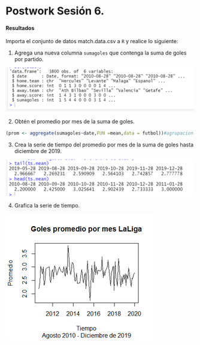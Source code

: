 # Postwork Sesión 6.

#### Resultados

Importa el conjunto de datos match.data.csv a `R` y realice lo siguiente:

1. Agrega una nueva columna `sumagoles` que contenga la suma de goles por partido.

![Tabla6_1](https://github.com/iGera97/Curso-BEDU-Modulo-2-R/blob/main/Screenshots/tabla%206.1.png "Tabla6_1")

2. Obtén el promedio por mes de la suma de goles.

```r
(prom <- aggregate(sumagoles~date,FUN =mean,data = futbol))#agrupacion de medias por mes
```

3. Crea la serie de tiempo del promedio por mes de la suma de goles hasta diciembre de 2019.

![Tabla 6_3](https://github.com/iGera97/Curso-BEDU-Modulo-2-R/blob/main/Screenshots/tabla%206.3.png "Tabla 6_3")

4. Grafica la serie de tiempo.

![Grafico 6_4](https://github.com/iGera97/Curso-BEDU-Modulo-2-R/blob/main/Screenshots/Grafico%206.4.png "Grafico 6_4")
